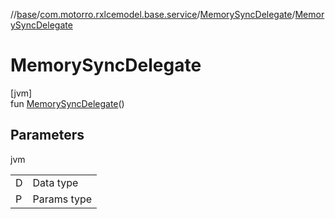 //[base](../../../index.md)/[com.motorro.rxlcemodel.base.service](../index.md)/[MemorySyncDelegate](index.md)/[MemorySyncDelegate](-memory-sync-delegate.md)

# MemorySyncDelegate

[jvm]\
fun [MemorySyncDelegate](-memory-sync-delegate.md)()

## Parameters

jvm

| | |
|---|---|
| D | Data type |
| P | Params type |
